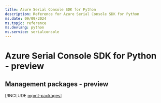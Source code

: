 ```yaml
---
title: Azure Serial Console SDK for Python
description: Reference for Azure Serial Console SDK for Python
ms.date: 09/09/2024
ms.topic: reference
ms.devlang: python
ms.service: serialconsole
---
```

# Azure Serial Console SDK for Python - preview

## Management packages - preview
[!INCLUDE [mgmt-packages](serial-console-mgmt-index.md)]